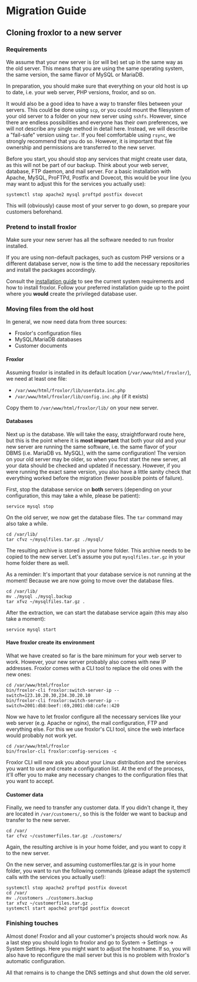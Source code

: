 <script setup>

</script>
# Migration Guide

## Cloning froxlor to a new server

### Requirements
We assume that your new server is (or will be) set up in the same way as the old server. This means that you are using the same operating system, the same version, the same flavor of MySQL or MariaDB.

In preparation, you should make sure that everything on your old host is up to date, i.e. your web server, PHP versions, froxlor, and so on.

It would also be a good idea to have a way to transfer files between your servers. This could be done using `scp`, or you could mount the filesystem of your old server to a folder on your new server using `sshfs`. However, since there are endless possibilities and everyone has their own preferences, we will not describe any single method in detail here. Instead, we will describe a "fail-safe" version using `tar`. If you feel comfortable using `rsync`, we strongly recommend that you do so. However, it is important that file ownership and permissions are transferred to the new server.

Before you start, you should stop any services that might create user data, as this will not be part of our backup. Think about your web server, database, FTP daemon, and mail server. For a basic installation with Apache, MySQL, ProFTPd, Postfix and Dovecot, this would be your line (you may want to adjust this for the services you actually use):
```shell
systemctl stop apache2 mysql proftpd postfix dovecot
```

This will (obviously) cause most of your server to go down, so prepare your customers beforehand.

### Pretend to install froxlor
Make sure your new server has all the software needed to run froxlor installed.

If you are using non-default packages, such as custom PHP versions or a different database server, now is the time to add the necessary repositories and install the packages accordingly.

Consult the [installation guide](../installation/) to see the current system requirements and how to install froxlor. Follow your preferred installation guide up to the point where you **would** create the privileged database user.

### Moving files from the old host
In general, we now need data from three sources:
* Froxlor's configuration files
* MySQL/MariaDB databases
* Customer documents

#### Froxlor
Assuming froxlor is installed in its default location (`/var/www/html/froxlor/`), we need at least one file:
* `/var/www/html/froxlor/lib/userdata.inc.php`
* `/var/www/html/froxlor/lib/config.inc.php` (if it exists)

Copy them to `/var/www/html/froxlor/lib/` on your new server.

#### Databases
Next up is the database. We will take the easy, straightforward route here, but this is the point where it is **most important** that both your old and your new server are running the same software, i.e. the same flavor of your DBMS (i.e. MariaDB vs. MySQL), with the same configuration! The version on your old server may be older, so when you first start the new server, all your data should be checked and updated if necessary. However, if you were running the exact same version, you also have a little sanity check that everything worked before the migration (fewer possible points of failure).

First, stop the database service on **both** servers (depending on your configuration, this may take a while, please be patient):
```shell
service mysql stop
```

On the old server, we now get the database files. The `tar` command may also take a while.
```shell
cd /var/lib/
tar cfvz ~/mysqlfiles.tar.gz ./mysql/
```

The resulting archive is stored in your home folder. This archive needs to be copied to the new server. Let's assume you put `mysqlfiles.tar.gz` in your home folder there as well.

As a reminder: It's important that your database service is not running at the moment! Because we are now going to move over the database files.
```shell
cd /var/lib/
mv ./mysql ./mysql.backup
tar xfvz ~/mysqlfiles.tar.gz .
```

After the extraction, we can start the database service again (this may also take a moment):
```shell
service mysql start
```

#### Have froxlor create its environment
What we have created so far is the bare minimum for your web server to work. However, your new server probably also comes with new IP addresses. Froxlor comes with a CLI tool to replace the old ones with the new ones:
```shell
cd /var/www/html/froxlor
bin/froxlor-cli froxlor:switch-server-ip --switch=123.10.20.30,234.30.20.10
bin/froxlor-cli froxlor:switch-server-ip --switch=2001:db8:beef::69,2001:db8:cafe::420
```

Now we have to let froxlor configure all the necessary services like your web server (e.g. Apache or nginx), the mail configuration, FTP and everything else. For this we use froxlor's CLI tool, since the web interface would probably not work yet.
```shell
cd /var/www/html/froxlor
bin/froxlor-cli froxlor:config-services -c
```

Froxlor CLI will now ask you about your Linux distribution and the services you want to use and create a configuration list. At the end of the process, it'll offer you to make any necessary changes to the configuration files that you want to accept.

#### Customer data
Finally, we need to transfer any customer data. If you didn't change it, they are located in `/var/customers/`, so this is the folder we want to backup and transfer to the new server.
```shell
cd /var/
tar cfvz ~/customerfiles.tar.gz ./customers/
```

Again, the resulting archive is in your home folder, and you want to copy it to the new server.

On the new server, and assuming customerfiles.tar.gz is in your home folder, you want to run the following commands (please adapt the systemctl calls with the services you actually use!):
```shell
systemctl stop apache2 proftpd postfix dovecot
cd /var/
mv ./customers ./customers.backup
tar xfvz ~/customerfiles.tar.gz .
systemctl start apache2 proftpd postfix dovecot
```

### Finishing touches
Almost done! Froxlor and all your customer's projects should work now. As a last step you should login to froxlor and go to System -> Settings -> System Settings. Here you might want to adjust the hostname. If so, you will also have to reconfigure the mail server but this is no problem with froxlor's automatic configuration.

All that remains is to change the DNS settings and shut down the old server.
